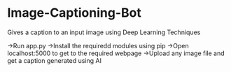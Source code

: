 # Image-Captioning-Bot
Gives a caption to an input image using Deep Learning Techniques

->Run app.py
->Install the requiredd modules using pip
->Open localhost:5000 to get to the required webpage
->Upload any image file and get a caption generated using AI
